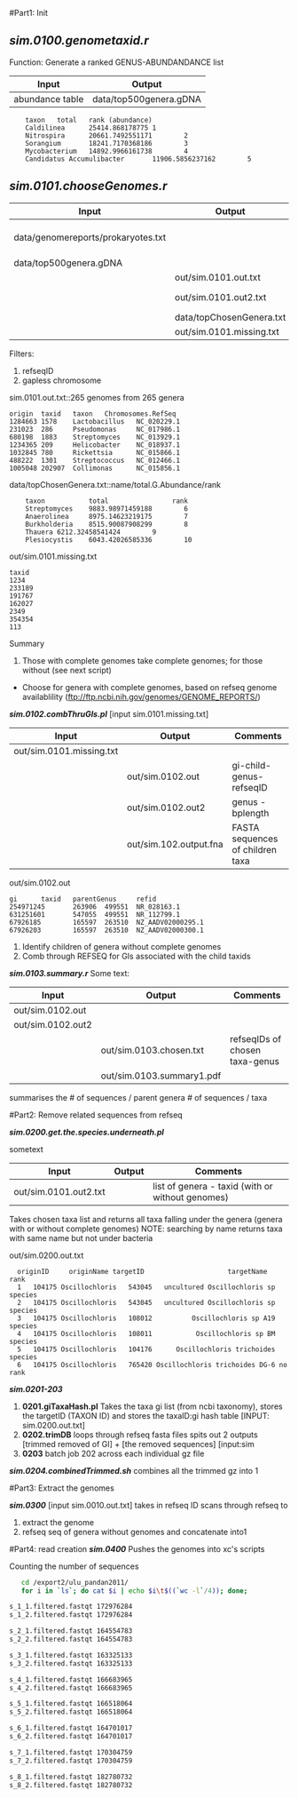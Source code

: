 #Part1: Init

***sim.0100.genometaxid.r***
---

Function: Generate a ranked GENUS-ABUNDANDANCE list 

|Input | Output |
|------|--------|
|abundance table| data/top500genera.gDNA|

```
    taxon   total   rank (abundance)
    Caldilinea      25414.868178775 1
    Nitrospira      20661.7492551171        2
    Sorangium       18241.7170368186        3
    Mycobacterium   14892.9966161738        4
    Candidatus Accumulibacter       11906.5856237162        5
```

***sim.0101.chooseGenomes.r***
---

|Input | Output | Comments | 
|------|--------|----------|
|data/genomereports/prokaryotes.txt|| downloaded from ftp://ftp.ncbi.nih.gov/genomes/GENOME_REPORTS updated daily|
|data/top500genera.gDNA|||
||out/sim.0101.out.txt||
||out/sim.0101.out2.txt|genera to be included (8 of which do not have any refseq sequences)|
||data/topChosenGenera.txt||
||out/sim.0101.missing.txt||

Filters:
1. refseqID 
2. gapless chromosome

sim.0101.out.txt::265 genomes from 265 genera 
```
origin  taxid   taxon   Chromosomes.RefSeq
1284663 1578    Lactobacillus   NC_020229.1
231023  286     Pseudomonas     NC_017986.1
680198  1883    Streptomyces    NC_013929.1
1234365 209     Helicobacter    NC_018937.1
1032845 780     Rickettsia      NC_015866.1
488222  1301    Streptococcus   NC_012466.1
1005048 202907  Collimonas      NC_015856.1
```
data/topChosenGenera.txt::name/total.G.Abundance/rank
```
    taxon           total             	 rank
    Streptomyces    9883.98971459188        6
    Anaerolinea     8975.14623219175        7
    Burkholderia    8515.90087908299        8
    Thauera 6212.32458541424        9
    Plesiocystis    6043.42026585336        10
```
out/sim.0101.missing.txt
```
taxid
1234
233189
191767
162027
2349
354354
113
```

Summary
1. 	Those with complete genomes take complete genomes; for those without (see next script)
  * Choose for genera with complete genomes, based on refseq genome availablility (ftp://ftp.ncbi.nih.gov/genomes/GENOME_REPORTS/)

***sim.0102.combThruGIs.pl***
[input sim.0101.missing.txt]

|Input | Output | Comments | 
|------|--------|----------|
|out/sim.0101.missing.txt	|			|					|
|				|out/sim.0102.out	| gi-child-genus-refseqID		|
|				|out/sim.0102.out2	| genus - bplength 			|
|				|out/sim.102.output.fna	| FASTA sequences of children taxa	|

out/sim.0102.out
```
gi      taxid   parentGenus     refid
254971245       263906  499551  NR_028163.1
631251601       547055  499551  NR_112799.1
67926185        165597  263510  NZ_AADV02000295.1
67926203        165597  263510  NZ_AADV02000300.1
```

  1. Identify children of genera without complete genomes
  2. Comb through REFSEQ for GIs associated with the child taxids 




***sim.0103.summary.r***
Some text:

|Input | Output | Comments | 
|------|--------|----------|
|out/sim.0102.out | 		|				|
|out/sim.0102.out2|		|				|
||out/sim.0103.chosen.txt	|refseqIDs of chosen taxa-genus	|
||out/sim.0103.summary1.pdf	|				|

summarises the 
	# of sequences / parent genera
	# of sequences / taxa
	
#Part2:	Remove related sequences from refseq

***sim.0200.get.the.species.underneath.pl*** 

sometext 

|Input | Output | Comments | 
|------|--------|----------|
|out/sim.0101.out2.txt||list of genera - taxid (with or without genomes)|


Takes chosen taxa list and returns all taxa falling under the genera (genera with or without complete genomes)
NOTE: searching by name returns taxa with same name but not under bacteria

out/sim.0200.out.txt
```
  originID     originName targetID                     targetName    rank
  1   104175 Oscillochloris   543045   uncultured Oscillochloris sp species
  2   104175 Oscillochloris   543045   uncultured Oscillochloris sp species
  3   104175 Oscillochloris   108012          Oscillochloris sp A19 species
  4   104175 Oscillochloris   108011           Oscillochloris sp BM species
  5   104175 Oscillochloris   104176      Oscillochloris trichoides species
  6   104175 Oscillochloris   765420 Oscillochloris trichoides DG-6 no rank
```

***sim.0201-203***
   1. **0201.giTaxaHash.pl** Takes the taxa gi list (from ncbi taxonomy), stores the targetID (TAXON ID) and stores the taxaID:gi hash table  [INPUT: sim.0200.out.txt]
   2. **0202.trimDB** loops through refseq fasta files spits out 2 outputs [trimmed removed of GI] + [the removed sequences] [input:sim
   3. **0203** batch job 202 across each individual gz file

***sim.0204.combinedTrimmed.sh***
combines all the trimmed gz into 1

#Part3: Extract the genomes 

***sim.0300***
[input sim.0010.out.txt]
	takes in refseq ID 
scans through refseq to 
1. extract the genome
2. refseq seq of genera without genomes and concatenate into1


#Part4: read creation
***sim.0400***
Pushes the genomes into xc's scripts

Counting the number of sequences 
```bash
   cd /export2/ulu_pandan2011/
   for i in `ls`; do cat $i | echo $i\t$((`wc -l`/4)); done;

s_1_1.filtered.fastqt 172976284
s_1_2.filtered.fastqt 172976284

s_2_1.filtered.fastqt 164554783
s_2_2.filtered.fastqt 164554783

s_3_1.filtered.fastqt 163325133
s_3_2.filtered.fastqt 163325133

s_4_1.filtered.fastqt 166683965
s_4_2.filtered.fastqt 166683965

s_5_1.filtered.fastqt 166518064
s_5_2.filtered.fastqt 166518064

s_6_1.filtered.fastqt 164701017
s_6_2.filtered.fastqt 164701017

s_7_1.filtered.fastqt 170304759
s_7_2.filtered.fastqt 170304759

s_8_1.filtered.fastqt 182780732
s_8_2.filtered.fastqt 182780732
```
